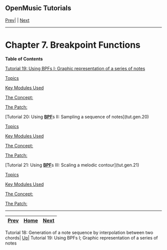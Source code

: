 OpenMusic Tutorials  
---  
[Prev](tut.gen.18)| | [Next](tut.gen.19)  
  
* * *

# Chapter 7. Breakpoint Functions

 **Table of Contents**

[Tutorial 19: Using BPFs I; Graphic representation of a series of
notes](tut.gen.19)

    

[Topics](tut.gen.19#AEN3975)

[Key Modules Used](tut.gen.19#AEN3978)

[The Concept:](tut.gen.19#AEN3987)

[The Patch:](tut.gen.19#AEN3996)

[Tutorial 20: Using [**BPF**](editors.bpf#BPF)s II: Sampling a sequence
of notes](tut.gen.20)

    

[Topics](tut.gen.20#AEN4016)

[Key Modules Used](tut.gen.20#AEN4019)

[The Concept:](tut.gen.20#AEN4032)

[The Patch:](tut.gen.20#AEN4037)

[Tutorial 21: Using [**BPF**](editors.bpf#BPF)s III: Scaling a melodic
contour](tut.gen.21)

    

[Topics](tut.gen.21#AEN4068)

[Key Modules Used](tut.gen.21#AEN4071)

[The Concept:](tut.gen.21#AEN4084)

[The Patch:](tut.gen.21#AEN4098)

* * *

[Prev](tut.gen.18)| [Home](index)| [Next](tut.gen.19)  
---|---|---  
Tutorial 18: Generation of a note sequence by interpolation between two
chords| [Up](tut.gen)| Tutorial 19: Using BPFs I; Graphic representation
of a series of notes

